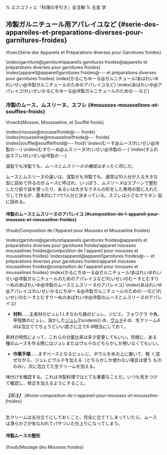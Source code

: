 % エスコフィエ『料理の手引き』全注解
% 五島 学



## 冷製ガルニチュール用アパレイユなど {#serie-des-appareiles-et-preparations-diverses-pour-garnitures-froides}

\frsec{Série des Appareils et Préparations diverses pour Garnitures froides}

\index{garniture@garniture!appareils garnitures froides@appareils et préparations diverses pour garnitures froides}
\index{appareil@appareil!garnitures froides@--- et préparations diverses pour garnitures froides}
\index{かるにちゆーる@ガルニチュール!あはれいゆれいせい@冷製ガルニチュールのためのアパレイユなど}
\index{あはれいゆ@アパレイユ!れいせいかるにちゆーる@冷製ガルニチュールのための---など}


### 冷製のムース、ムスリーヌ、スフレ {#mousses-mousselines-et-souffles-froids}

\frsecb{Mousse, Moussseline, et Soufflé froids}

\index{mousse@mousse!froide@--- froide}
\index{mousseline@mousseline!froide@--- froide}
\index{souffle@soufflé!froid@--- froid}
\index{むーす@ムース!れいせい@冷製の---}
\index{むすりーぬ@ムスリーヌ!れいせい@冷製の---}
\index{すふれ@スフレ!れいせい@冷製の---}

温製でも冷製でも、*ムースとムスリーヌの構成はまったく同じだ*。

ムースとムスリーヌの違いは、温製せも冷製でも、通常は10人分が入る大きな
型に詰めて作るのが*ムース*と呼ばれ、いっぽう、*ムスリーヌ*はスプーンで整形
したり絞り袋を使ったり、あるいは大きなクネルの形をした専用の型に入れた
りして作るが、基本的に*1つ*で1人分と決まっている。スフレは小さなグラタン
皿に詰める。


#### 冷製のムースとムスリーヌのアパレイユ {#composition-de-l-appareil-pour-mousses-et-mousseline-froides}

\frsub{Composition de l'Appareil pour Mousses et Mousseline froides}

\index{garniture@garniture!appareils garnitures froides@appareils et préparations diverses pour garnitures froides!appareil mousses mousselines froides@composition de l'appareil pour mousses et mousselines froides}
\index{appareil@appareil!garnitures froides@--- et préparations diverses pour garnitures froides!appareil mousses mousselines froides@composition de l'appareil pour mousses et mousselines froides}
\index{かるにちゆーる@ガルニチュール!あはれいゆれいせい@冷製ガルニチュールのためのアパレイユなど!れいせいのむーすとむすりーぬのあぱれいゆ@冷製のムースとムスリーヌのアパレイユ}
\index{あはれいゆ@アパレイユ!れいせいかるにちゆーる@冷製ガルニチュールのための---など!れいせいのむーすとむすりーぬのあぱれいゆ@冷製のムースとムスリーヌのアパレイユ}

* **材料**……主素材のピュレ1 Lすなわち鶏のピュレ、ジビエ、フォワグラ
  や魚、甲殻類のピュレ。溶かした[ジュレ](#gelees-ordinaires)2\undemi{} dl、[ヴルテ](#veloute)4
  dl、生クリーム4 dlは泡立ててちょうどいい固さに立て6 dl相当にしておく。

素材の特性によって、これらの分量比率は多少変更してもいい。同様に、ある
種のムースを作る際にはジュレまたはヴルテのどちらかしか用いなくてもいい。

* **作業手順**……まずベースとなるピュレに、ボウルを氷の上に置いて、軽
  く混ぜながら、ジュレとヴルテを加える（どちらかしか使わない場合は使う
  もののみ）。次に泡立てた生クリームを加える。
  
味付けを確認する。これは冷製料理ではとても重要なことだ。いつも気をつけ
て確認し、修正を加えるようにすること。

###### 【原注】 {#nota-composition-de-l-appareil-pour-mousses-et-mousseline-froides}

生クリームは五分立てにしておくこと。完全に立ててしまっていたら、ムース
は滑らかさが失なわれてパサついた仕上りになってしまう。


#### 冷製ムースの整形

\frsub{Moulage des Mousses froides}



